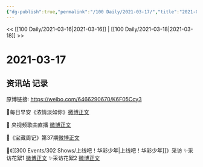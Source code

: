 ```yaml
---
{"dg-publish":true,"permalink":"/100 Daily/2021-03-17/","title":"2021-03-17","created":"2023-04-09T15:01:04.752+08:00","updated":"2023-04-09T15:01:22.456+08:00"}
---
```



<< [[100 Daily/2021-03-16\|2021-03-16]] | [[100 Daily/2021-03-18\|2021-03-18]] >>

# 2021-03-17

## 资讯站 记录

原博链接: https://weibo.com/6466290670/K6F05Ccy3

🌟每日早安《浓情淡如你》[微博正文](https://m.weibo.cn/6466290670/4615652089006180)

🌟 央视频歌曲直播 [微博正文](https://m.weibo.cn/6466290670/4615826664326554)

🌟《宝藏周记》第37期[微博正文](https://m.weibo.cn/6466290670/4615899410336971)

🌟《[[300 Events/302 Shows/上线吧！华彩少年\|上线吧！华彩少年]]》采访
✨采访花絮1 [微博正文](https://m.weibo.cn/6466290670/4615755574019769)
✨采访花絮2 [微博正文](https://m.weibo.cn/6466290670/4615806568105927)
